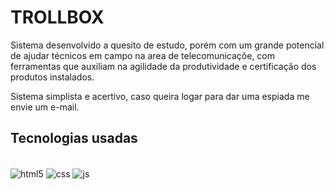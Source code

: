 # TROLLBOX 
  
 Sistema desenvolvido a quesito de estudo, porém com um grande potencial de ajudar técnicos em campo na area de telecomunicaçõe, com ferramentas que auxiliam na agilidade da produtividade e certificação dos produtos instalados.

Sistema simplista e acertivo, caso queira logar para dar uma espiada me envie um e-mail.

 ## Tecnologias usadas 
  
 <br>
<div style="display: inline_block">
  <img align="center" alt="html5" src="https://img.shields.io/badge/HTML5-E34F26?style=for-the-badge&logo=html5&logoColor=white" />

  <img align="center" alt="css" src="https://img.shields.io/badge/CSS3-1572B6?style=for-the-badge&logo=css3&logoColor=white" />

  <img align="center" alt="js" src="https://img.shields.io/badge/JavaScript-F7DF1E?style=for-the-badge&logo=javascript&logoColor=black" />


</div>